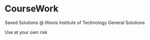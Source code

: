 # CourseWork
Saved Solutions @ Illinois Institute of Technology
General Solutions 

Use at your own risk

